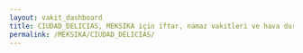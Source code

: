 ```yaml
---
layout: vakit_dashboard
title: CIUDAD_DELICIAS, MEKSIKA için iftar, namaz vakitleri ve hava durumu - ilçe/eyalet seç
permalink: /MEKSIKA/CIUDAD_DELICIAS/
---
```


<script type="text/javascript">
  var GLOBAL_COUNTRY = 'MEKSIKA';
  var GLOBAL_CITY = 'CIUDAD_DELICIAS';
  var GLOBAL_STATE = '';
  var lat = 72;
  var lon = 21;
</script>
